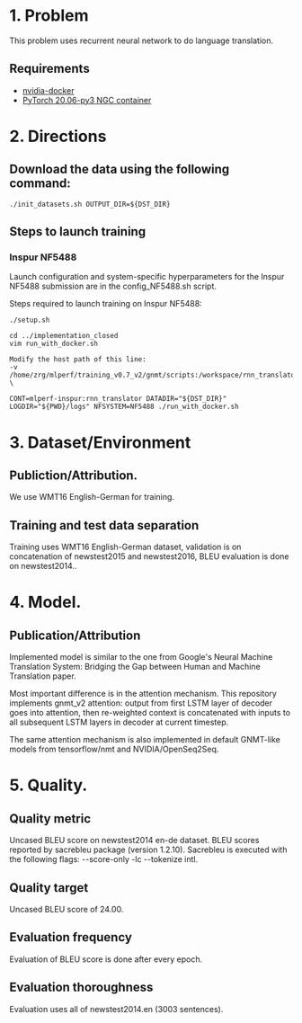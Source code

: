 # 1. Problem
This problem uses recurrent neural network to do language translation.

## Requirements
* [nvidia-docker](https://github.com/NVIDIA/nvidia-docker)
* [PyTorch 20.06-py3 NGC container](https://ngc.nvidia.com/registry/nvidia-pytorch)

# 2. Directions
## Download the data using the following command:
```
./init_datasets.sh OUTPUT_DIR=${DST_DIR}
```
## Steps to launch training
### Inspur NF5488 
Launch configuration and system-specific hyperparameters for the Inspur NF5488 submission are in the config_NF5488.sh script.

Steps required to launch training on Inspur NF5488:
```
./setup.sh

cd ../implementation_closed
vim run_with_docker.sh

Modify the host path of this line:
-v /home/zrg/mlperf/training_v0.7_v2/gnmt/scripts:/workspace/rnn_translator \

CONT=mlperf-inspur:rnn_translator DATADIR="${DST_DIR}" LOGDIR="${PWD}/logs" NFSYSTEM=NF5488 ./run_with_docker.sh
```

# 3. Dataset/Environment
## Publiction/Attribution.
We use WMT16 English-German for training.

## Training and test data separation
Training uses WMT16 English-German dataset, validation is on concatenation of newstest2015 and newstest2016, BLEU evaluation is done on newstest2014..

# 4. Model.
## Publication/Attribution
Implemented model is similar to the one from Google's Neural Machine Translation System: Bridging the Gap between Human and Machine Translation paper.

Most important difference is in the attention mechanism. This repository implements gnmt_v2 attention: output from first LSTM layer of decoder goes into attention, then re-weighted context is concatenated with inputs to all subsequent LSTM layers in decoder at current timestep.

The same attention mechanism is also implemented in default GNMT-like models from tensorflow/nmt and NVIDIA/OpenSeq2Seq.

# 5. Quality.
## Quality metric
Uncased BLEU score on newstest2014 en-de dataset. BLEU scores reported by sacrebleu package (version 1.2.10). Sacrebleu is executed with the following flags: --score-only -lc --tokenize intl.

## Quality target
Uncased BLEU score of 24.00.

## Evaluation frequency
Evaluation of BLEU score is done after every epoch.

## Evaluation thoroughness
Evaluation uses all of newstest2014.en (3003 sentences).
